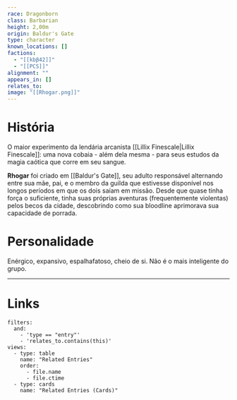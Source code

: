 ```yaml
---
race: Dragonborn
class: Barbarian
height: 2,00m
origin: Baldur's Gate
type: character
known_locations: []
factions:
  - "[[kbβ42]]"
  - "[[PCS]]"
alignment: ""
appears_in: []
relates_to:
image: "[[Rhogar.png]]"
---
```



# História
O maior experimento da lendária arcanista [[Lillix Finescale|Lillix Finescale]]: uma nova cobaia - além dela mesma - para seus estudos da magia caótica que corre em seu sangue. 

**Rhogar** foi criado em [[Baldur's Gate]], seu adulto responsável alternando entre sua mãe, pai, e o membro da guilda que estivesse disponível nos longos períodos em que os dois saíam em missão. Desde que quase tinha força o suficiente, tinha suas próprias aventuras (frequentemente violentas) pelos becos da cidade, descobrindo como sua bloodline aprimorava sua capacidade de porrada. 

# Personalidade
Enérgico, expansivo, espalhafatoso, cheio de si. Não é o mais inteligente do grupo.

---

<!-- DYNAMIC:related-entries -->

# Links

```base
filters:
  and:
    - 'type == "entry"'
    - 'relates_to.contains(this)'
views:
  - type: table
    name: "Related Entries"
    order:
	  - file.name
      - file.ctime
  - type: cards
    name: "Related Entries (Cards)"
```

<!-- /DYNAMIC -->
